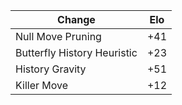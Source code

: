 | Change                      | Elo |
|-----------------------------|-----|
| Null Move Pruning           | +41 |
| Butterfly History Heuristic | +23 |
| History Gravity             | +51 |
| Killer Move                 | +12 |
